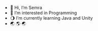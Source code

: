 - 👋 Hi, I’m Semra
- 👀 I’m interested in Programming
- 🌖 I’m currently learning Java and Unity
-    🌏 🌎 🌏

<!---
rivrivsem/rivrivsem is a ✨ special ✨ repository because its `README.md` (this file) appears on your GitHub profile.
You can click the Preview link to take a look at your changes.
--->
